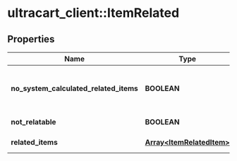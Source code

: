 # ultracart_client::ItemRelated

## Properties
Name | Type | Description | Notes
------------ | ------------- | ------------- | -------------
**no_system_calculated_related_items** | **BOOLEAN** | True to suppress system calculated relationships | [optional] 
**not_relatable** | **BOOLEAN** | Not relatable | [optional] 
**related_items** | [**Array&lt;ItemRelatedItem&gt;**](ItemRelatedItem.md) | Related items | [optional] 



